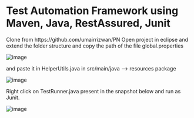 <h1>Test Automation Framework using  Maven, Java, RestAssured, Junit </h1>
Clone from https://github.com/umairrizwan/PN Open project in eclipse and extend the folder structure and copy the path of the file  global.properties

![image](https://user-images.githubusercontent.com/63503754/195016538-1745f106-32de-4590-adc2-7228e0dd46bf.png)


and paste it in HelperUtils.java in src/main/java --> resources package

![image](https://user-images.githubusercontent.com/63503754/195016909-3299efe8-cc11-4e70-879f-df798c339df2.png)


Right click on TestRunner.java present in the snapshot below and run as Junit. <br />

![image](https://user-images.githubusercontent.com/63503754/195017184-8ac9350d-3610-4aa0-adf5-96f2d6bf18c3.png)


